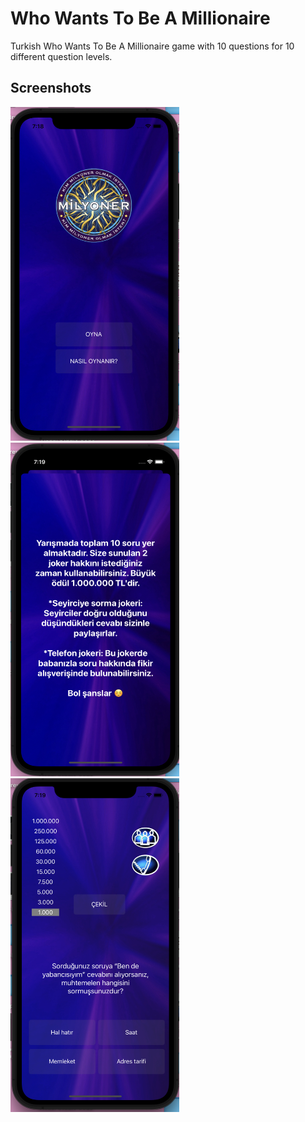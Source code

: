 # Who Wants To Be A Millionaire

Turkish Who Wants To Be A Millionaire game with 10 questions for 10 different question levels.

## Screenshots
<img src="firstss.png" width="270" height="534"/>
<img src="secondss.png" width="270" height="534"/>
<img src="thirdss.png" width="270" height="534"/>
